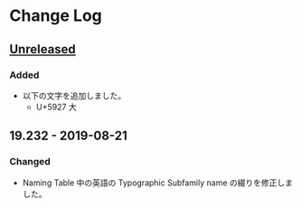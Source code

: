 # Change Log

## [Unreleased]
### Added
- 以下の文字を追加しました。
    - U+5927 大

## 19.232 - 2019-08-21
### Changed
- Naming Table 中の英語の Typographic Subfamily name の綴りを修正しました。

[Unreleased]: https://github.com/mandel59/mutsuki/compare/v19.232...HEAD
